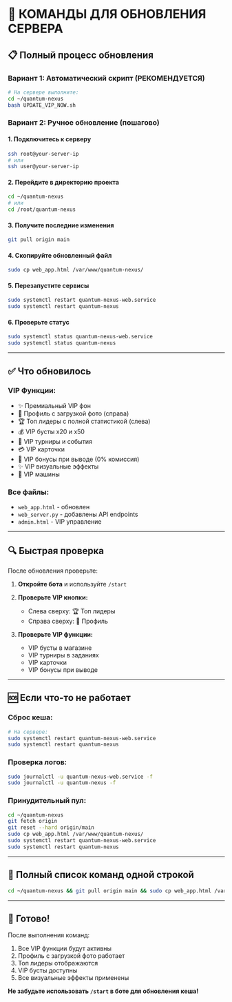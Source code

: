 # 🚀 КОМАНДЫ ДЛЯ ОБНОВЛЕНИЯ СЕРВЕРА

## 📋 Полный процесс обновления

### Вариант 1: Автоматический скрипт (РЕКОМЕНДУЕТСЯ)

```bash
# На сервере выполните:
cd ~/quantum-nexus
bash UPDATE_VIP_NOW.sh
```

### Вариант 2: Ручное обновление (пошагово)

#### 1. Подключитесь к серверу
```bash
ssh root@your-server-ip
# или
ssh user@your-server-ip
```

#### 2. Перейдите в директорию проекта
```bash
cd ~/quantum-nexus
# или
cd /root/quantum-nexus
```

#### 3. Получите последние изменения
```bash
git pull origin main
```

#### 4. Скопируйте обновленный файл
```bash
sudo cp web_app.html /var/www/quantum-nexus/
```

#### 5. Перезапустите сервисы
```bash
sudo systemctl restart quantum-nexus-web.service
sudo systemctl restart quantum-nexus
```

#### 6. Проверьте статус
```bash
sudo systemctl status quantum-nexus-web.service
sudo systemctl status quantum-nexus
```

---

## ✅ Что обновилось

### VIP Функции:
- ✨ Премиальный VIP фон
- 👤 Профиль с загрузкой фото (справа)
- 🏆 Топ лидеры с полной статистикой (слева)
- 💰 VIP бусты x20 и x50
- 🎉 VIP турниры и события
- 💳 VIP карточки
- 💸 VIP бонусы при выводе (0% комиссия)
- ✨ VIP визуальные эффекты
- 🤖 VIP машины

### Все файлы:
- `web_app.html` - обновлен
- `web_server.py` - добавлены API endpoints
- `admin.html` - VIP управление

---

## 🔍 Быстрая проверка

После обновления проверьте:

1. **Откройте бота** и используйте `/start`
2. **Проверьте VIP кнопки:**
   - Слева сверху: 🏆 Топ лидеры
   - Справа сверху: 👤 Профиль

3. **Проверьте VIP функции:**
   - VIP бусты в магазине
   - VIP турниры в заданиях
   - VIP карточки
   - VIP бонусы при выводе

---

## 🆘 Если что-то не работает

### Сброс кеша:
```bash
# На сервере:
sudo systemctl restart quantum-nexus-web.service
sudo systemctl restart quantum-nexus
```

### Проверка логов:
```bash
sudo journalctl -u quantum-nexus-web.service -f
sudo journalctl -u quantum-nexus -f
```

### Принудительный пул:
```bash
cd ~/quantum-nexus
git fetch origin
git reset --hard origin/main
sudo cp web_app.html /var/www/quantum-nexus/
sudo systemctl restart quantum-nexus-web.service
sudo systemctl restart quantum-nexus
```

---

## 📝 Полный список команд одной строкой

```bash
cd ~/quantum-nexus && git pull origin main && sudo cp web_app.html /var/www/quantum-nexus/ && sudo systemctl restart quantum-nexus-web.service && sudo systemctl restart quantum-nexus && echo "✅ Обновление завершено!"
```

---

## 🎉 Готово!

После выполнения команд:
1. Все VIP функции будут активны
2. Профиль с загрузкой фото работает
3. Топ лидеры отображаются
4. VIP бусты доступны
5. Все визуальные эффекты применены

**Не забудьте использовать `/start` в боте для обновления кеша!**







